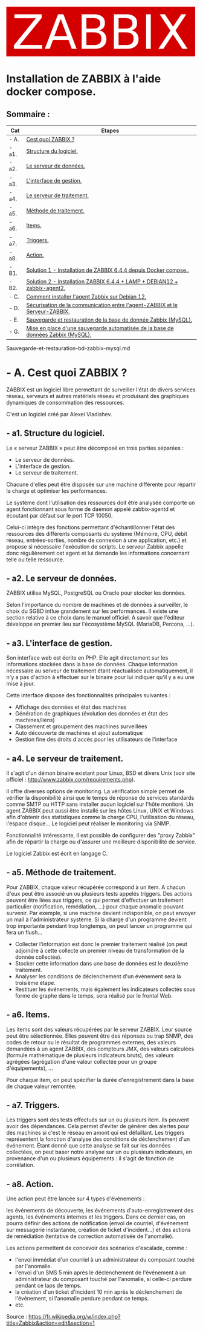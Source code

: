 ![zabbix-logo](./images/zabbix-logo.png)
# Installation de ZABBIX à l'aide docker compose.

## Sommaire :

| Cat | Etapes |
|------|------| 
| - A. | [Cest quoi ZABBIX ?](#balise_01) |
| - a1. | [Structure du logiciel.](#balise_02) |
| - a2. | [Le serveur de données.](#balise_03) |
| - a3. | [L'interface de gestion.](#balise_04) |
| - a4. | [Le serveur de traitement.](#balise_05) |
| - a5. | [Méthode de traitement.](#balise_06) |
| - a6. | [Items.](#balise_07) |
| - a7. | [Triggers.](#balise_08) |
| - a8. | [Action.](#balise_09) |
| - B1. | [Solution 1 - Installation de ZABBIX 6.4.4 depuis Docker compse..](installation-ZABBIX-6.4.4-avec-Docker-compose.md) |
| - B2. | [Solution 2 - Installation ZABBIX 6.4.4 + LAMP + DEBIAN12 + zabbix-agent2.](Installation-ZABBIX-6.4.4+LAMP+DEBIAN12+zabbix-agent2.md) |
| - C. | [Comment installer l'agent Zabbix sur Debian 12.](Comment_installer_l_agent_Zabbix_sur_Debian_12.md) |
| - D. | [Sécurisation de la communication entre l'agent-ZABBIX et le Serveur-ZABBIX.](Sécurisation-agent-ZABBIX-et-Serveur-ZABBIX.md) |
| - E. | [Sauvegarde et restauration de la base de donnée Zabbix (MySQL).](Sauvegarde-et-restauration-bd-zabbix-mysql.md) |
| - G. | [Mise en place d'une sauvegarde automatisée de la base de données Zabbix (MySQL).](créer-script-backup-zabbix.md) |

Sauvegarde-et-restauration-bd-zabbix-mysql.md

<a name="balise_01"></a>
# - A. Cest quoi ZABBIX ?

ZABBIX est un logiciel libre permettant de surveiller l'état de divers services réseau, serveurs et autres matériels réseau et produisant des graphiques dynamiques de consommation des ressources.

C'est un logiciel créé par Alexei Vladishev.

<a name="balise_02"></a>
## - a1. Structure du logiciel.

Le « serveur ZABBIX » peut être décomposé en trois parties séparées : 

- Le serveur de données.
- L'interface de gestion.
- Le serveur de traitement. 

Chacune d'elles peut être disposée sur une machine différente pour répartir la charge et optimiser les performances.

Le système dont l'utilisation des ressources doit être analysée comporte un agent fonctionnant sous forme de daemon appelé zabbix-agentd et écoutant par défaut sur le port TCP 10050. 

Celui-ci intègre des fonctions permettant d'échantillonner l'état des ressources des différents composants du système (Mémoire, CPU, débit réseau, entrées-sorties, nombre de connexion à une application, etc.) et propose si nécessaire l'exécution de scripts. Le serveur Zabbix appelle donc régulièrement cet agent et lui demande les informations concernant telle ou telle ressource.

<a name="balise_03"></a>
## - a2. Le serveur de données.

ZABBIX utilise MySQL, PostgreSQL ou Oracle pour stocker les données. 

Selon l'importance du nombre de machines et de données à surveiller, le choix du SGBD influe grandement sur les performances. Il existe une section relative à ce choix dans le manuel officiel. A savoir que l'éditeur développe en premier lieu sur l'écosystème MySQL (MariaDB, Percona, ...).

<a name="balise_04"></a>
## - a3. L'interface de gestion.

Son interface web est écrite en PHP. Elle agit directement sur les informations stockées dans la base de données. Chaque information nécessaire au serveur de traitement étant réactualisée automatiquement, il n'y a pas d'action à effectuer sur le binaire pour lui indiquer qu'il y a eu une mise à jour.

Cette interface dispose des fonctionnalités principales suivantes :

- Affichage des données et état des machines
- Génération de graphiques (évolution des données et état des machines/liens)
- Classement et groupement des machines surveillées
- Auto découverte de machines et ajout automatique
- Gestion fine des droits d'accès pour les utilisateurs de l'interface

<a name="balise_05"></a>
## - a4. Le serveur de traitement.

Il s'agit d'un démon binaire existant pour Linux, BSD et divers Unix (voir site officiel : http://www.zabbix.com/requirements.php). 

Il offre diverses options de monitoring. La vérification simple permet de vérifier la disponibilité ainsi que le temps de réponse de services standards comme SMTP ou HTTP sans installer aucun logiciel sur l'hôte monitoré. Un agent ZABBIX peut aussi être installé sur les hôtes Linux, UNIX et Windows afin d'obtenir des statistiques comme la charge CPU, l'utilisation du réseau, l'espace disque... Le logiciel peut réaliser le monitoring via SNMP.

Fonctionnalité intéressante, il est possible de configurer des "proxy Zabbix" afin de répartir la charge ou d'assurer une meilleure disponibilité de service.

Le logiciel Zabbix est écrit en langage C.

<a name="balise_06"></a>
## - a5. Méthode de traitement.

Pour ZABBIX, chaque valeur récupérée correspond à un item. A chacun d'eux peut être associé un ou plusieurs tests appelés triggers. Des actions peuvent être liées aux triggers, ce qui permet d'effectuer un traitement particulier (notification, remédiation, ...) pour chaque anomalie pouvant survenir. Par exemple, si une machine devient indisponible, on peut envoyer un mail à l'administrateur système. Si la charge d'un programme devient trop importante pendant trop longtemps, on peut lancer un programme qui fera un flush...

- Collecter l'information est donc le premier traitement réalisé (on peut adjoindre à cette collecte un premier niveau de transformation de la donnée collectée).
- Stocker cette information dans une base de données est le deuxième traitement.
- Analyser les conditions de déclenchement d'un événement sera la troisième étape.
- Restituer les événements, mais également les indicateurs collectés sous forme de graphe dans le temps, sera réalisé par le frontal Web.

<a name="balise_07"></a>
## - a6. Items.

Les items sont des valeurs récupérées par le serveur ZABBIX. Leur source peut être sélectionnée. Elles peuvent être des réponses ou trap SNMP, des codes de retour ou le résultat de programmes externes, des valeurs demandées à un agent ZABBIX, des compteurs JMX, des valeurs calculées (formule mathématique de plusieurs indicateurs bruts), des valeurs agrégées (agrégation d'une valeur collectée pour un groupe d'équipements), ...

Pour chaque item, on peut spécifier la durée d'enregistrement dans la base de chaque valeur remontée.

<a name="balise_08"></a>
## - a7. Triggers.

Les triggers sont des tests effectués sur un ou plusieurs item. Ils peuvent avoir des dépendances. Cela permet d'éviter de générer des alertes pour des machines si c'est le réseau en amont qui est défaillant. Les triggers représentent la fonction d'analyse des conditions de déclenchement d'un événement. Étant donné que cette analyse se fait sur les données collectées, on peut baser notre analyse sur un ou plusieurs indicateurs, en provenance d'un ou plusieurs équipements : il s'agit de fonction de corrélation.

<a name="balise_09"></a>
## - a8. Action.

Une action peut être lancée sur 4 types d'événements : 

les événements de découverte, les événements d'auto-enregistrement des agents, les événements internes et les triggers. Dans ce dernier cas, on pourra définir des actions de notification (envoi de courriel, d'événement sur messagerie instantanée, création de ticket d'incident...) et des actions de remédiation (tentative de correction automatisée de l'anomalie).

Les actions permettent de concevoir des scénarios d'escalade, comme :

- l'envoi immédiat d'un courriel à un administrateur du composant touché par l'anomalie.
- l'envoi d'un SMS 5 min après le déclenchement de l'événement à un administrateur du composant touché par l'anomalie, si celle-ci perdure pendant ce laps de temps.
- la création d'un ticket d'incident 10 min après le déclenchement de l'événement, si l'anomalie perdure pendant ce temps.
- etc.

Source : https://fr.wikipedia.org/w/index.php?title=Zabbix&action=edit&section=1
